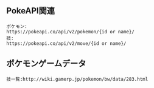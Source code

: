 ## PokeAPI関連
```
ポケモン: 
https://pokeapi.co/api/v2/pokemon/{id or name}/
技:
https://pokeapi.co/api/v2/move/{id or name}/
```

## ポケモンゲームデータ
```
技一覧:http://wiki.gamerp.jp/pokemon/bw/data/283.html
```